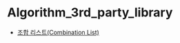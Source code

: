 # Algorithm_3rd_party_library

* [조합 리스트(Combination List)](https://github.com/DevHyeonseong/Algorithm_3rd_party_library/blob/master/Combination.java)

